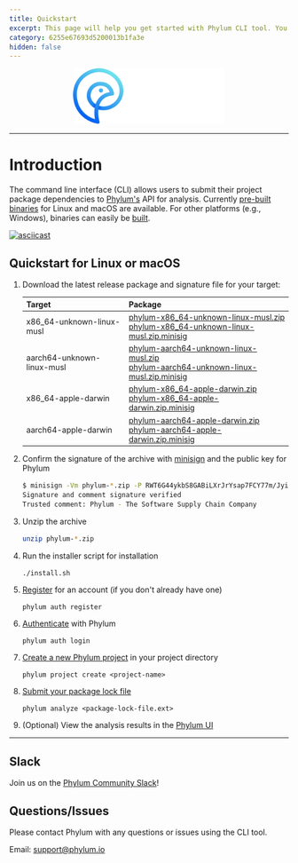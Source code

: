 ```yaml
---
title: Quickstart
excerpt: This page will help you get started with Phylum CLI tool. You'll be up and running in a jiffy!
category: 6255e67693d5200013b1fa3e
hidden: false
---
```


<p align="center">
  <img height="100" src="https://raw.githubusercontent.com/phylum-dev/cli/main/assets/dark-bckg.svg">
</p>

---

# Introduction

The command line interface (CLI) allows users to submit their project package dependencies to [Phylum's](https://phylum.io) API for analysis. Currently [pre-built binaries](https://github.com/phylum-dev/cli/releases) for Linux and macOS are available. For other platforms (e.g., Windows), binaries can easily be [built](https://docs.phylum.io/docs/alternate_install).

[![asciicast](https://asciinema.org/a/431262.svg)](https://asciinema.org/a/431262)

## Quickstart for Linux or macOS

1. Download the latest release package and signature file for your target:

   | Target | Package |
   | --- | --- |
   | x86_64-unknown-linux-musl | [phylum-x86_64-unknown-linux-musl.zip](https://github.com/phylum-dev/cli/releases/latest/download/phylum-x86_64-unknown-linux-musl.zip) <br /> [phylum-x86_64-unknown-linux-musl.zip.minisig](https://github.com/phylum-dev/cli/releases/latest/download/phylum-x86_64-unknown-linux-musl.zip.minisig) |
   | aarch64-unknown-linux-musl | [phylum-aarch64-unknown-linux-musl.zip](https://github.com/phylum-dev/cli/releases/latest/download/phylum-aarch64-unknown-linux-musl.zip) <br /> [phylum-aarch64-unknown-linux-musl.zip.minisig](https://github.com/phylum-dev/cli/releases/latest/download/phylum-aarch64-unknown-linux-musl.zip.minisig) |
   | x86_64-apple-darwin | [phylum-x86_64-apple-darwin.zip](https://github.com/phylum-dev/cli/releases/latest/download/phylum-x86_64-apple-darwin.zip) <br /> [phylum-x86_64-apple-darwin.zip.minisig](https://github.com/phylum-dev/cli/releases/latest/download/phylum-x86_64-apple-darwin.zip.minisig) |
   | aarch64-apple-darwin | [phylum-aarch64-apple-darwin.zip](https://github.com/phylum-dev/cli/releases/latest/download/phylum-aarch64-apple-darwin.zip) <br /> [phylum-aarch64-apple-darwin.zip.minisig](https://github.com/phylum-dev/cli/releases/latest/download/phylum-aarch64-apple-darwin.zip.minisig) |

1. Confirm the signature of the archive with [minisign](https://jedisct1.github.io/minisign/) and the public key for Phylum

   ```sh
   $ minisign -Vm phylum-*.zip -P RWT6G44ykbS8GABiLXrJrYsap7FCY77m/Jyi0fgsr/Fsy3oLwU4l0IDf
   Signature and comment signature verified
   Trusted comment: Phylum - The Software Supply Chain Company
   ```

1. Unzip the archive

   ```sh
   unzip phylum-*.zip
   ```

1. Run the installer script for installation

   ```sh
   ./install.sh
   ```

1. [Register](https://docs.phylum.io/docs/phylum_auth_register) for an account (if you don't already have one)

   ```
   phylum auth register
   ```

1. [Authenticate](https://docs.phylum.io/docs/phylum_auth_login) with Phylum

   ```
   phylum auth login
   ```

1. [Create a new Phylum project](https://docs.phylum.io/docs/phylum_project_create) in your project directory

   ```
   phylum project create <project-name>
   ```

1. [Submit your package lock file](https://docs.phylum.io/docs/phylum_analyze)

   ```
   phylum analyze <package-lock-file.ext>
   ```
   
 1. (Optional) View the analysis results in the [Phylum UI](https://app.phylum.io/auth/login)
 

---
## Slack

Join us on the [Phylum Community Slack](https://join.slack.com/t/phylumio/shared_invite/zt-1cbgl6qjp-C_mkSFibEA9DyDxjYHbttQ)!

## Questions/Issues

Please contact Phylum with any questions or issues using the CLI tool.

Email: <support@phylum.io>
